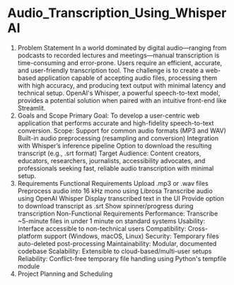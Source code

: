 # Audio_Transcription_Using_WhisperAI

1. Problem Statement
In a world dominated by digital audio—ranging from podcasts to recorded lectures and meetings—manual transcription is time-consuming and error-prone. Users require an efficient, accurate, and user-friendly transcription tool. The challenge is to create a web-based application capable of accepting audio files, processing them with high accuracy, and producing text output with minimal latency and technical setup. OpenAI's Whisper, a powerful speech-to-text model, provides a potential solution when paired with an intuitive front-end like Streamlit.
2. Goals and Scope
Primary Goal:
To develop a user-centric web application that performs accurate and high-fidelity speech-to-text conversion.
Scope:
Support for common audio formats (MP3 and WAV)
Built-in audio preprocessing (resampling and conversion)
Integration with Whisper’s inference pipeline
Option to download the resulting transcript (e.g., .srt format)
Target Audience:
Content creators, educators, researchers, journalists, accessibility advocates, and professionals seeking fast, reliable audio transcription with minimal setup.
3. Requirements
Functional Requirements
Upload .mp3 or .wav files
Preprocess audio into 16 kHz mono using Librosa
Transcribe audio using OpenAI Whisper
Display transcribed text in the UI
Provide option to download transcript as .srt
Show spinner/progress during transcription
Non-Functional Requirements
Performance: Transcribe ~5-minute files in under 1 minute on standard systems
Usability: Interface accessible to non-technical users
Compatibility: Cross-platform support (Windows, macOS, Linux)
Security: Temporary files auto-deleted post-processing
Maintainability: Modular, documented codebase
Scalability: Extensible to cloud-based/multi-user setups
Reliability: Conflict-free temporary file handling using Python's tempfile module
4. Project Planning and Scheduling  
